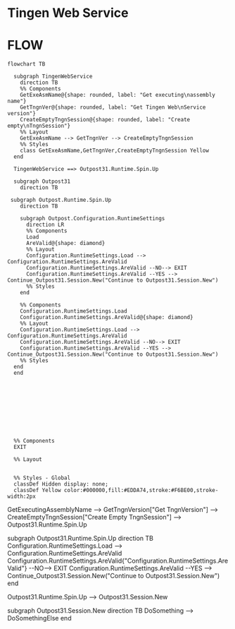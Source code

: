 # Tingen Web Service

# FLOW

```mermaid
flowchart TB

  subgraph TingenWebService
    direction TB
    %% Components
    GetExeAsmName@{shape: rounded, label: "Get executing\nassembly name"}
    GetTngnVer@{shape: rounded, label: "Get Tingen Web\nService version"}
    CreateEmptyTngnSession@{shape: rounded, label: "Create empty\nTngnSession"}
    %% Layout
    GetExeAsmName --> GetTngnVer --> CreateEmptyTngnSession
    %% Styles
    class GetExeAsmName,GetTngnVer,CreateEmptyTngnSession Yellow
  end

  TingenWebService ==> Outpost31.Runtime.Spin.Up

  subgraph Outpost31
    direction TB

 subgraph Outpost.Runtime.Spin.Up
    direction TB

    subgraph Outpost.Configuration.RuntimeSettings
      direction LR
      %% Components
      Load
      AreValid@{shape: diamond}
      %% Layout
      Configuration.RuntimeSettings.Load --> Configuration.RuntimeSettings.AreValid
      Configuration.RuntimeSettings.AreValid --NO--> EXIT
      Configuration.RuntimeSettings.AreValid --YES --> Continue_Outpost31.Session.New("Continue to Outpost31.Session.New")
      %% Styles
    end

    %% Components
    Configuration.RuntimeSettings.Load
    Configuration.RuntimeSettings.AreValid@{shape: diamond}
    %% Layout
    Configuration.RuntimeSettings.Load --> Configuration.RuntimeSettings.AreValid
    Configuration.RuntimeSettings.AreValid --NO--> EXIT
    Configuration.RuntimeSettings.AreValid --YES --> Continue_Outpost31.Session.New("Continue to Outpost31.Session.New")
    %% Styles
  end
  end

 


  
  




  %% Components
  EXIT

  %% Layout


  %% Styles - Global
  classDef Hidden display: none;
  classDef Yellow color:#000000,fill:#EDDA74,stroke:#F6BE00,stroke-width:2px

```

  GetExecutingAssemblyName --> GetTngnVersion["Get TngnVersion"] --> CreateEmptyTngnSession["Create Empty TngnSession"] --> Outpost31.Runtime.Spin.Up

  subgraph Outpost31.Runtime.Spin.Up
    direction TB
    Configuration.RuntimeSettings.Load --> Configuration.RuntimeSettings.AreValid
    Configuration.RuntimeSettings.AreValid{"Configuration.RuntimeSettings.AreValid"} --NO--> EXIT
    Configuration.RuntimeSettings.AreValid --YES --> Continue_Outpost31.Session.New("Continue to Outpost31.Session.New")
  end

  Outpost31.Runtime.Spin.Up --> Outpost31.Session.New

  subgraph Outpost31.Session.New
    direction TB
    DoSomething --> DoSomethingElse
  end
